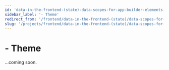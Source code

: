 ```yaml
---
id: 'data-in-the-frontend-(state)-data-scopes-for-app-builder-elements-theme'
sidebar_label: '- Theme'
redirect_from: '/frontend/data-in-the-frontend-(state)/data-scopes-for-app-builder-elements/theme'
slug: '/projects/frontend/data-in-the-frontend-(state)/data-scopes-for-app-builder-elements/theme'
---
```


# - Theme

...coming soon.
